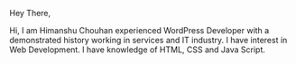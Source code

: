 Hey There,

Hi, I am Himanshu Chouhan experienced WordPress Developer with a demonstrated history working in services and IT industry. I have interest in Web Development. I have knowledge of HTML, CSS and Java Script.

